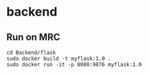 # backend

## Run on MRC
```linux
cd Backend/flask
sudo docker build -t myflask:1.0 .
sudo docker run -it -p 8080:9876 myflask:1.0
```

